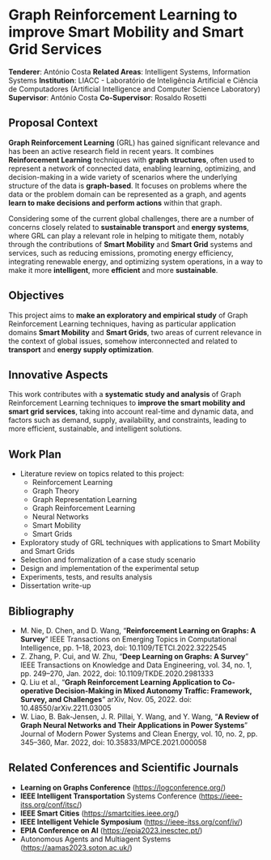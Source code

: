 # Graph Reinforcement Learning to improve Smart Mobility and Smart Grid Services

**Tenderer**: António Costa
**Related Areas**: Intelligent Systems, Information Systems
**Institution**: LIACC - Laboratório de Inteligência Artificial e Ciência de Computadores (Artificial Intelligence and Computer Science Laboratory)
**Supervisor**: António Costa
**Co-Supervisor**: Rosaldo Rosetti


## Proposal Context

**Graph Reinforcement Learning** (GRL) has gained significant relevance and has been an active research field in recent years. It combines **Reinforcement Learning** techniques with **graph structures**, often used to represent a network of connected data, enabling learning, optimizing, and decision-making in a wide variety of scenarios where the underlying structure of the data is **graph-based**. It focuses on problems where the data or the problem domain can be represented as a graph, and agents **learn to make decisions and perform actions** within that graph.

Considering some of the current global challenges, there are a number of concerns closely related to **sustainable transport** and **energy systems**, where GRL can play a relevant role in helping to mitigate them, notably through the contributions of **Smart Mobility** and **Smart Grid** systems and services, such as reducing emissions, promoting energy efficiency, integrating renewable energy, and optimizing system operations, in a way to make it more **intelligent**, more **efficient** and more **sustainable**.


## Objectives

This project aims to **make an exploratory and empirical study** of Graph Reinforcement Learning techniques, having as particular application domains **Smart Mobility** and **Smart Grids**, two areas of current relevance in the context of global issues, somehow interconnected and related to **transport** and **energy supply optimization**.


## Innovative Aspects  

This work contributes with a **systematic study and analysis** of Graph Reinforcement Learning techniques to **improve the smart mobility and smart grid services**, taking into account real-time and dynamic data, and factors such as demand, supply, availability, and constraints, leading to more efficient, sustainable, and intelligent solutions.


## Work Plan

- Literature review on topics related to this project:
	- Reinforcement Learning
	- Graph Theory
	- Graph Representation Learning
	- Graph Reinforcement Learning
	- Neural Networks
	- Smart Mobility
	- Smart Grids
- Exploratory study of GRL techniques with applications to Smart Mobility and Smart Grids
- Selection and formalization of a case study scenario
- Design and implementation of the experimental setup
- Experiments, tests, and results analysis
- Dissertation write-up


## Bibliography

- M. Nie, D. Chen, and D. Wang, “**Reinforcement Learning on Graphs: A Survey**” IEEE Transactions on Emerging Topics in Computational Intelligence, pp. 1–18, 2023, doi: 10.1109/TETCI.2022.3222545
- Z. Zhang, P. Cui, and W. Zhu, “**Deep Learning on Graphs: A Survey**” IEEE Transactions on Knowledge and Data Engineering, vol. 34, no. 1, pp. 249–270, Jan. 2022, doi: 10.1109/TKDE.2020.2981333
- Q. Liu et al., “**Graph Reinforcement Learning Application to Co-operative Decision-Making in Mixed Autonomy Traffic: Framework, Survey, and Challenges**” arXiv, Nov. 05, 2022. doi: 10.48550/arXiv.2211.03005
- W. Liao, B. Bak-Jensen, J. R. Pillai, Y. Wang, and Y. Wang, “**A Review of Graph Neural Networks and Their Applications in Power Systems**” Journal of Modern Power Systems and Clean Energy, vol. 10, no. 2, pp. 345–360, Mar. 2022, doi: 10.35833/MPCE.2021.000058


## Related Conferences and Scientific Journals

* **Learning on Graphs Conference** (https://logconference.org/)
* **IEEE Intelligent Transportation** Systems Conference (https://ieee-itss.org/conf/itsc/)
* **IEEE Smart Cities** (https://smartcities.ieee.org/)
* **IEEE Intelligent Vehicle Symposium** (https://ieee-itss.org/conf/iv/)
* **EPIA Conference on AI** (https://epia2023.inesctec.pt/)
* Autonomous Agents and Multiagent Systems (https://aamas2023.soton.ac.uk/)